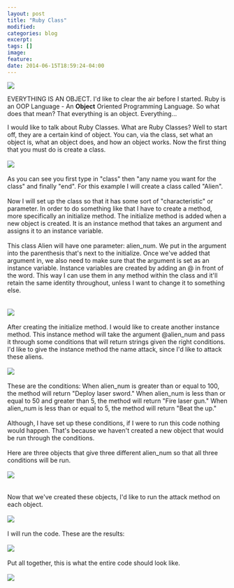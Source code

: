 ```yaml
---
layout: post
title: "Ruby Class"
modified:
categories: blog
excerpt:
tags: []
image:
feature:
date: 2014-06-15T18:59:24-04:00
---
```

<img id = "first_img" src ="http://rubylearning.com/images/class.gif"/>
<p>
EVERYTHING IS AN OBJECT. I'd like to clear the air before I started. Ruby is an OOP Language - An <strong>Object</strong> Oriented Programming Language. So what does that mean? That everything is an object. Everything... 

I would like to talk about Ruby Classes. What are Ruby Classes? Well to start off, they are a certain kind of object. You can, via the class, set what an object is, what an object does, and how an object works. Now the first thing that you must do is create a class.
<br>
<br>
<img class ="class_img" src = "http://i3.minus.com/jbtM3Bfrngzc2m_e.jpg"/>
<br>
<br>
As you can see you first type in "class" then "any name you want for the class" and finally "end". For this example I will create a class called "Alien". 
<br>
<br>
Now I will set up the class so that it has some sort of "characteristic" or parameter. In order to do something like that I have to create a method, more specifically an initialize method. The initialize method is added when a new object is created. It is an instance method that takes an argument and assigns it to an instance variable.
<br>
<br>
This class Alien will have one parameter: alien_num. We put in the argument into the parenthesis that's next to the initialize. Once we've added that argument in, we also need to make sure that the argument is set as an instance variable. Instance variables are created by adding an @ in front of the word. This way I can use them in any method within the class and it'll retain the same identity throughout, unless I want to change it to something else. 
<br>
<br>    
<img class ="class_img" src = "http://i.minus.com/ibcCB9MEKIzYLK.png"/>
<br>
<br>
After creating the initialize method. I would like to create another instance method. This instance method will take the argument @alien_num and pass it through some conditions that will return strings given the right conditions. I'd like to give the instance method the name attack, since I'd like to attack these aliens.
<br>
<br>
<img class ="class_img" src = "http://i7.minus.com/jbi5cSEUOdfcyg_e.jpg"/>
<br>
<br>
These are the conditions:
When alien_num is greater than or equal to 100, the method will return "Deploy laser sword."
When alien_num is less than or equal to 50 and greater than 5, the method will return "Fire laser gun."
When alien_num is less than or equal to 5, the method will return "Beat the up."
<br>
<br>
Although, I have set up these conditions, if I were to run this code nothing would happen. That's because we haven't created a new object that would be run through the conditions. 
<br>
<br>
Here are three objects that give three different alien_num so that all three conditions will be run.
<br>
<br>
<img class ="class_img" src = "http://i6.minus.com/jQjF2XPfe1Pua_e.jpg"/> 
<br>
<br>    
Now that we've created these objects, I'd like to run the attack method on each object. 
<br>
<br>
<img class ="class_img" src = "http://i3.minus.com/jbz1kFoA6ERjQ7_e.jpg"/>
<br>
<br>
I will run the code. These are the results:
<br>
<br>
<img class ="class_img" src = "http://i1.minus.com/jGfTK33bn5DPN_e.jpg"/>
<br>
<br>
Put all together, this is what the entire code should look like.
<br>
<br>
<img class ="class_img" src = "http://i3.minus.com/jbxv7v2pYpQj2N_e.jpg"/>



</p>
